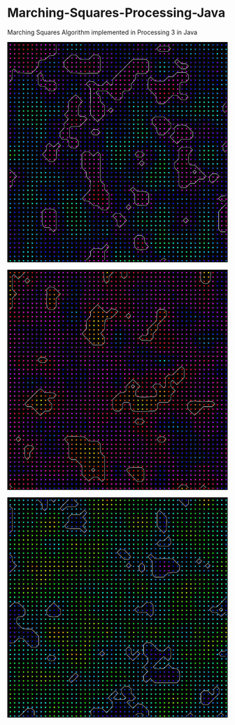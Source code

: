 # Marching-Squares-Processing-Java
Marching Squares Algorithm implemented in Processing 3 in Java

![img0](img/img0.png)

![img1](img/img1.png)

![img2](img/img2.png)